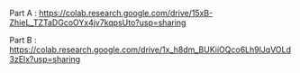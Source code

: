 Part A : https://colab.research.google.com/drive/15xB-ZhieL_TZTaDGcoOYx4jv7kqpsUto?usp=sharing

Part B : https://colab.research.google.com/drive/1x_h8dm_BUKiiOQco6Lh9lJqVOLd3zElx?usp=sharing
